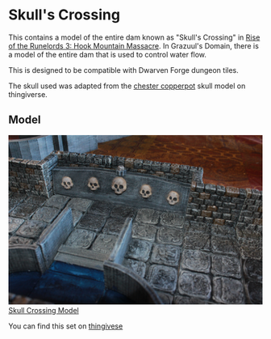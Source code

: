 Skull's Crossing
==============

This contains a model of the entire dam known as "Skull's Crossing" in [Rise of the Runelords 3: Hook Mountain Massacre](http://paizo.com/pathfinder/adventurePath/riseOfTheRunelords).  In Grazuul's Domain, there is a model of the entire dam that is used to control water flow.

This is designed to be compatible with Dwarven Forge dungeon tiles.

The skull used was adapted from the [chester copperpot](http://www.thingiverse.com/thing:4415) skull model on thingiverse.

Model
-----

![Skull Crossign Model](IMG_7784.JPG)
[Skull Crossing Model](skull_crossing_model.stl)

You can find this set on [thingivese](http://www.thingiverse.com/thing:243464)

